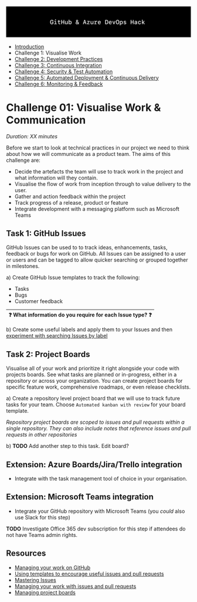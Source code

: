 ![Banner](../../resources/WelcomeBanner.png)

- [Introduction](/../../)
- Challenge 1: Visualise Work
- [Challenge 2: Development Practices](../../content/02_development_practices)
- [Challenge 3: Continuous Integration](../../content/03_continuous_integration)
- [Challenge 4: Security & Test Automation](../../content/04_security_and_test_automation)
- [Challenge 5: Automated Deployment & Continuous Delivery](../../content/05_automated_deployment)
- [Challenge 6: Monitoring & Feedback](../../content/06_monitoring_and_feedback)

# Challenge 01: Visualise Work & Communication  
_Duration: XX minutes_  

Before we start to look at technical practices in our project we need to think about how we will communicate as a product team.  The aims of this challenge are: 

- Decide the artefacts the team will use to track work in the project and what information will they contain.
- Visualise the flow of work from inception through to value delivery to the user.
- Gather and action feedback within the project  
- Track progress of a release, product or feature
- Integrate development with a messaging platform such as Microsoft Teams

## Task 1: GitHub Issues

GitHub Issues can be used to to track ideas, enhancements, tasks, feedback or bugs for work on GitHub.  All Issues can be assigned to a user or users and can be tagged to allow quicker searching or grouped together in milestones.

a) Create GitHub Issue templates to track the following:

- Tasks
- Bugs
- Customer feedback

| :question: What information do you require for each Issue type? :question: |
| --- |

b) Create some useful labels and apply them to your Issues and then [experiment with searching Issues by label](https://docs.github.com/en/free-pro-team@latest/github/searching-for-information-on-github/searching-issues-and-pull-requests#search-by-label)

## Task 2: Project Boards

Visualise all of your work and prioritize it right alongside your code with projects boards. See what tasks are planned or in-progress, either in a repository or across your organization.  You can create project boards for specific feature work, comprehensive roadmaps, or even release checklists.

a) Create a repository level project board that we will use to track future tasks for your team.  Choose `Automated kanban with review` for your board template.

_Repository project boards are scoped to issues and pull requests within a single repository. They can also include notes that reference issues and pull requests in other repositories_

b) **TODO**  Add another step to this task.  Edit board?   

## Extension: Azure Boards/Jira/Trello integration

- Integrate with the task management tool of choice in your organisation.

## Extension: Microsoft Teams integration

- Integrate your GitHub repository with Microsoft Teams (you _could_ also use Slack for this step)

**TODO** Investigate Office 365 dev subscription for this step if attendees do not have Teams admin rights.


## Resources
- [Managing your work on GitHub](https://docs.github.com/en/free-pro-team@latest/github/managing-your-work-on-github)
- [Using templates to encourage useful issues and pull requests](https://docs.github.com/en/free-pro-team@latest/github/building-a-strong-community/using-templates-to-encourage-useful-issues-and-pull-requests)
- [Mastering Issues](https://guides.github.com/features/issues/)
- [Managing your work with issues and pull requests](https://docs.github.com/en/free-pro-team@latest/github/managing-your-work-on-github/managing-your-work-with-issues-and-pull-requests)
- [Managing project boards](https://docs.github.com/en/free-pro-team@latest/github/managing-your-work-on-github/managing-project-boards)
